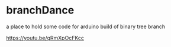 # branchDance
a place to hold some code for arduino build of binary tree branch

https://youtu.be/qRmXpOcFKcc
